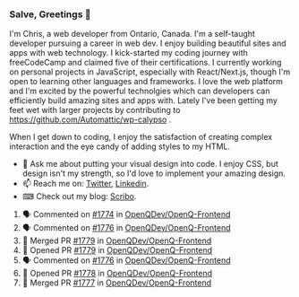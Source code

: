 ### Salve, Greetings 👋

I'm Chris, a web developer from Ontario, Canada. I'm a self-taught developer pursuing a career in web dev. I enjoy building beautiful sites and apps with web technology.
I kick-started my coding journey with freeCodeCamp and claimed five of their certifications.  I currently working on personal projects in JavaScript, especially with React/Next.js, though I'm open to learning other languages and frameworks. I love the web platform and I'm excited by the powerful technolgies which can developers can efficiently build amazing sites and apps with. Lately I've been getting my feet wet with larger projects by contributing to https://github.com/Automattic/wp-calypso .

When I get down to coding, I enjoy the satisfaction of creating complex interaction and the eye candy of adding styles to my HTML. 

- 💬 Ask me about putting your visual design into code. I enjoy CSS, but design isn't my strength, so I'd love to implement your amazing design.
- 📫 Reach me on: [Twitter](https://twitter.com/Christo28120856), [Linkedin](https://www.linkedin.com/in/christopher-stevers-07b9a5204/).
- ⌨ Check out my blog: [Scribo](https://christopherstevers.cf).
<!--
**Christopher-Stevers/Christopher-Stevers** is a ✨ _special_ ✨ repository because its `README.md` (this file) appears on your GitHub profile.

Here are some ideas to get you started:

- 🔭 I’m currently working on ...
- 🌱 I’m currently learning ...
- 👯 I’m looking to collaborate on ...
- 🤔 I’m looking for help with ...
- 😄 Pronouns: ...
- ⚡ Fun fact: ...
-->

<!--START_SECTION:activity-->
1. 🗣 Commented on [#1774](https://github.com/OpenQDev/OpenQ-Frontend/issues/1774) in [OpenQDev/OpenQ-Frontend](https://github.com/OpenQDev/OpenQ-Frontend)
2. 🗣 Commented on [#1776](https://github.com/OpenQDev/OpenQ-Frontend/issues/1776) in [OpenQDev/OpenQ-Frontend](https://github.com/OpenQDev/OpenQ-Frontend)
3. 🎉 Merged PR [#1779](https://github.com/OpenQDev/OpenQ-Frontend/pull/1779) in [OpenQDev/OpenQ-Frontend](https://github.com/OpenQDev/OpenQ-Frontend)
4. 💪 Opened PR [#1779](https://github.com/OpenQDev/OpenQ-Frontend/pull/1779) in [OpenQDev/OpenQ-Frontend](https://github.com/OpenQDev/OpenQ-Frontend)
5. 🗣 Commented on [#1776](https://github.com/OpenQDev/OpenQ-Frontend/issues/1776) in [OpenQDev/OpenQ-Frontend](https://github.com/OpenQDev/OpenQ-Frontend)
6. 💪 Opened PR [#1778](https://github.com/OpenQDev/OpenQ-Frontend/pull/1778) in [OpenQDev/OpenQ-Frontend](https://github.com/OpenQDev/OpenQ-Frontend)
7. 🎉 Merged PR [#1777](https://github.com/OpenQDev/OpenQ-Frontend/pull/1777) in [OpenQDev/OpenQ-Frontend](https://github.com/OpenQDev/OpenQ-Frontend)
<!--END_SECTION:activity-->
